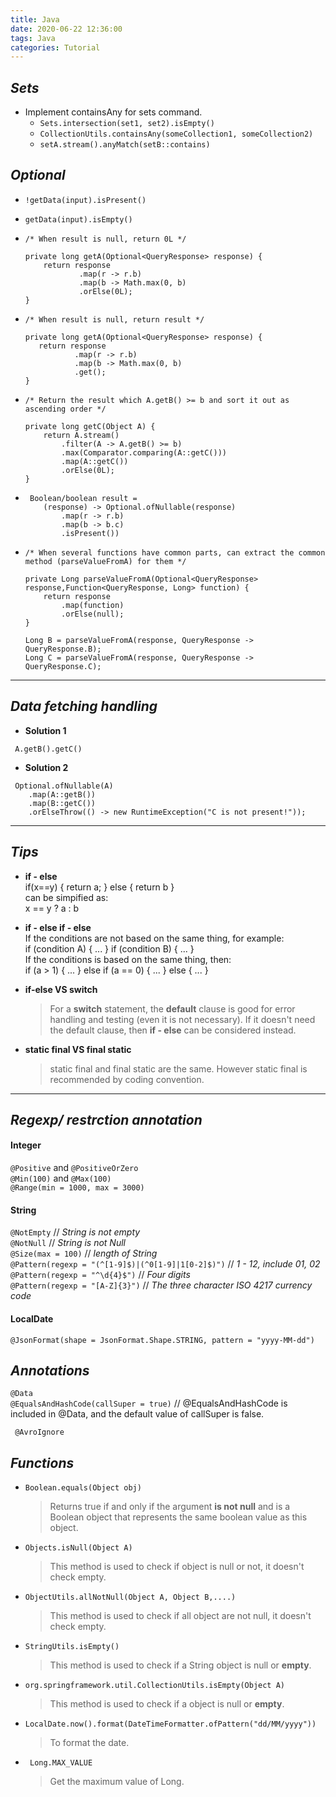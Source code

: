 ```yaml
---
title: Java
date: 2020-06-22 12:36:00
tags: Java
categories: Tutorial
---
```


## *Sets*
* Implement containsAny for sets command.  
  - `Sets.intersection(set1, set2).isEmpty()`   
  - `CollectionUtils.containsAny(someCollection1, someCollection2)`
  - `setA.stream().anyMatch(setB::contains)`

<!-- more -->
 
 ## *Optional*
- `!getData(input).isPresent()` 
- `getData(input).isEmpty()` 

- 
    ``` 
  /* When result is null, return 0L */

  private long getA(Optional<QueryResponse> response) {
        return response
                .map(r -> r.b)
                .map(b -> Math.max(0, b)
                .orElse(0L);
  }
    ```
- 
     ```
  /* When result is null, return result */

  private long getA(Optional<QueryResponse> response) {
        return response
                .map(r -> r.b)
                .map(b -> Math.max(0, b)
                .get();
  }
    ```

- 
    ```  
    /* Return the result which A.getB() >= b and sort it out as ascending order */

    private long getC(Object A) {
        return A.stream()
            .filter(A -> A.getB() >= b)
            .max(Comparator.comparing(A::getC()))
            .map(A::getC())
            .orElse(0L);
    }
    ```

- 
    ```
     Boolean/boolean result = 
        (response) -> Optional.ofNullable(response)
            .map(r -> r.b)
            .map(b -> b.c)
            .isPresent())
    ```

- 
    ```
    /* When several functions have common parts, can extract the common method (parseValueFromA) for them */

    private Long parseValueFromA(Optional<QueryResponse> response,Function<QueryResponse, Long> function) {
        return response
            .map(function)
            .orElse(null);
    }

    Long B = parseValueFromA(response, QueryResponse -> QueryResponse.B);
    Long C = parseValueFromA(response, QueryResponse -> QueryResponse.C);
    ```


---
## *Data fetching handling*
- **Solution 1**
```  
 A.getB().getC() 
```

- **Solution 2**
``` 
 Optional.ofNullable(A) 
    .map(A::getB())
    .map(B::getC())
    .orElseThrow(() -> new RuntimeException("C is not present!"));
```

---
## *Tips*
- **if - else**   
        if(x==y) {
            return a;
        } else {
            return b 
        }  
    can be simpified as:  
        x == y ? a : b 

- **if - else if - else**   
    If the conditions are not based on the same thing, for example:   
        if (condition A) {
            ...
        }
        if (condition B) {
            ...
        }  
    If the conditions is based on the same thing, then:   
        if (a > 1) {
            ...
        } else if (a == 0) {
            ...
        } else {
            ...
        }
    
- **if-else VS switch**  
    > For a **switch** statement, the **default** clause is good for error handling and testing (even it is not necessary). If it doesn't need the default clause, then **if - else** can be considered instead.

- **static final VS final static**
    > static final and final static are the same. However static final is recommended by coding convention.
---
 ## *Regexp/ restrction annotation*

 #### Integer
`@Positive` and `@PositiveOrZero`  
 `@Min(100)` and  `@Max(100)`  
 `@Range(min = 1000, max = 3000)`

  #### String
 `@NotEmpty` // *String is not empty*  
 `@NotNull` // *String is not Null*  
 `@Size(max = 100)`  // *length of String*  
 `@Pattern(regexp = "(^[1-9]$)|(^0[1-9]|1[0-2]$)")`  // *1 - 12, include 01, 02*
 `@Pattern(regexp = "^\d{4}$")` // *Four digits*  
 `@Pattern(regexp = "[A-Z]{3}")` // *The three character ISO 4217 currency code*

 #### LocalDate
 `@JsonFormat(shape = JsonFormat.Shape.STRING, pattern = "yyyy-MM-dd")`

 ## *Annotations*

`@Data`  
`@EqualsAndHashCode(callSuper = true)` // @EqualsAndHashCode is included in @Data, and the default value of callSuper is false.

` @AvroIgnore`

 ## *Functions*
 - `Boolean.equals(Object obj)`
   >Returns true if and only if the argument **is not null** and is a Boolean object that represents the same boolean value as this object.

- `Objects.isNull(Object A)`  
  >This method is used to check if object is null or not, it doesn't check empty.

- `ObjectUtils.allNotNull(Object A, Object B,....)`
  >This method is used to check if all object are not null, it doesn't check empty. 

- `StringUtils.isEmpty()`
  >This method is used to check if a String object is null or **empty**. 

- `org.springframework.util.CollectionUtils.isEmpty(Object A)`    
  >This method is used to check if a object is null or **empty**.
  &nbsp;

- `LocalDate.now().format(DateTimeFormatter.ofPattern("dd/MM/yyyy"))`
  >To format the date.
- ` Long.MAX_VALUE`
  > Get the maximum value of Long.